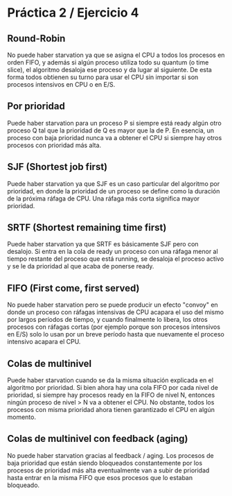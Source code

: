 # Práctica 2 / Ejercicio 4

## Round-Robin
No puede haber starvation ya que se asigna el CPU a todos los procesos en orden FIFO, y además si algún proceso utiliza todo su quantum (o time slice), el algoritmo desaloja ese proceso y da lugar al siguiente. De esta forma todos obtienen su turno para usar el CPU sin importar si son procesos intensivos en CPU o en E/S.

## Por prioridad
Puede haber starvation para un proceso P si siempre está ready algún otro proceso Q tal que la prioridad de Q es mayor que la de P. En esencia, un proceso con baja prioridad nunca va a obtener el CPU si siempre hay otros procesos con prioridad más alta.

## SJF (Shortest job first)
Puede haber starvation ya que SJF es un caso particular del algoritmo por prioridad, en donde la prioridad de un proceso se define como la duración de la próxima ráfaga de CPU. Una ráfaga más corta significa mayor prioridad.

## SRTF (Shortest remaining time first)
Puede haber starvation ya que SRTF es básicamente SJF pero con desalojo. Si entra en la cola de ready un proceso con una ráfaga menor al tiempo restante del proceso que está running, se desaloja el proceso activo y se le da prioridad al que acaba de ponerse ready.

## FIFO (First come, first served)
No puede haber starvation pero se puede producir un efecto "convoy" en donde un proceso con ráfagas intensivas de CPU acapara el uso del mismo por largos períodos de tiempo, y cuando finalmente lo libera, los otros procesos con ráfagas cortas (por ejemplo porque son procesos intensivos en E/S) solo lo usan por un breve período hasta que nuevamente el proceso intensivo acapara el CPU.

## Colas de multinivel
Puede haber starvation cuando se da la misma situación explicada en el algoritmo por prioridad. Si bien ahora hay una cola FIFO por cada nivel de prioridad, si siempre hay procesos ready en la FIFO de nivel N, entonces ningún proceso de nivel > N va a obtener el CPU. No obstante, todos los procesos con misma prioridad ahora tienen garantizado el CPU en algún momento.

## Colas de multinivel con feedback (aging)
No puede haber starvation gracias al feedback / aging. Los procesos de baja prioridad que están siendo bloqueados constantemente por los procesos de prioridad más alta eventualmente van a subir de prioridad hasta entrar en la misma FIFO que esos procesos que lo estaban bloqueado.
